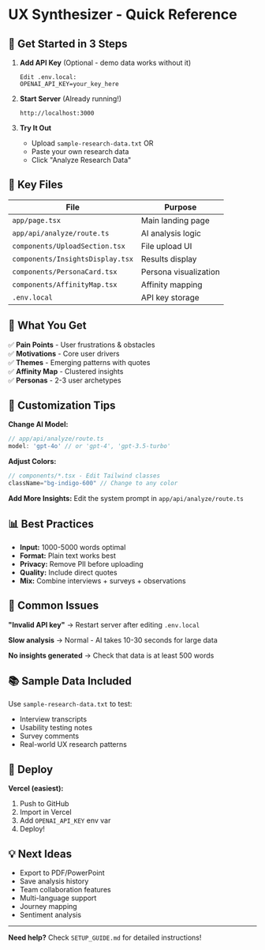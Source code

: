 # UX Synthesizer - Quick Reference

## 🚀 Get Started in 3 Steps

1. **Add API Key** (Optional - demo data works without it)
   ```
   Edit .env.local:
   OPENAI_API_KEY=your_key_here
   ```

2. **Start Server** (Already running!)
   ```
   http://localhost:3000
   ```

3. **Try It Out**
   - Upload `sample-research-data.txt` OR
   - Paste your own research data
   - Click "Analyze Research Data"

## 📁 Key Files

| File | Purpose |
|------|---------|
| `app/page.tsx` | Main landing page |
| `app/api/analyze/route.ts` | AI analysis logic |
| `components/UploadSection.tsx` | File upload UI |
| `components/InsightsDisplay.tsx` | Results display |
| `components/PersonaCard.tsx` | Persona visualization |
| `components/AffinityMap.tsx` | Affinity mapping |
| `.env.local` | API key storage |

## 🎨 What You Get

✅ **Pain Points** - User frustrations & obstacles  
✅ **Motivations** - Core user drivers  
✅ **Themes** - Emerging patterns with quotes  
✅ **Affinity Map** - Clustered insights  
✅ **Personas** - 2-3 user archetypes  

## 🔧 Customization Tips

**Change AI Model:**
```typescript
// app/api/analyze/route.ts
model: 'gpt-4o' // or 'gpt-4', 'gpt-3.5-turbo'
```

**Adjust Colors:**
```typescript
// components/*.tsx - Edit Tailwind classes
className="bg-indigo-600" // Change to any color
```

**Add More Insights:**
Edit the system prompt in `app/api/analyze/route.ts`

## 📊 Best Practices

- **Input:** 1000-5000 words optimal
- **Format:** Plain text works best
- **Privacy:** Remove PII before uploading
- **Quality:** Include direct quotes
- **Mix:** Combine interviews + surveys + observations

## 🐛 Common Issues

**"Invalid API key"**
→ Restart server after editing `.env.local`

**Slow analysis**
→ Normal - AI takes 10-30 seconds for large data

**No insights generated**
→ Check that data is at least 500 words

## 📚 Sample Data Included

Use `sample-research-data.txt` to test:
- Interview transcripts
- Usability testing notes
- Survey comments
- Real-world UX research patterns

## 🚢 Deploy

**Vercel (easiest):**
1. Push to GitHub
2. Import in Vercel
3. Add `OPENAI_API_KEY` env var
4. Deploy!

## 💡 Next Ideas

- Export to PDF/PowerPoint
- Save analysis history
- Team collaboration features
- Multi-language support
- Journey mapping
- Sentiment analysis

---

**Need help?** Check `SETUP_GUIDE.md` for detailed instructions!

